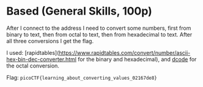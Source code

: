 # Based (General Skills, 100p)
After I connect to the address I need to convert some numbers, first from binary to text, then from octal to text, then from hexadecimal to text. After all 
three conversions I get the flag.

I used: [rapidtables](https://www.rapidtables.com/convert/number/ascii-hex-bin-dec-converter.html for the binary and hexadecimal), and [dcode](https://www.dcode.fr/ascii-code) for the octal conversion.

Flag: `picoCTF{learning_about_converting_values_02167de8}`
